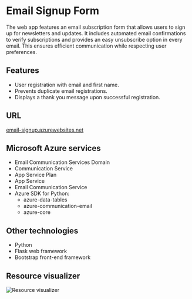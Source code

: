 # Email Signup Form

The web app features an email subscription form that allows users to sign up for newsletters and updates. It includes automated email confirmations to verify subscriptions and provides an easy unsubscribe option in every email. This ensures efficient communication while respecting user preferences.

## Features

- User registration with email and first name.
- Prevents duplicate email registrations.
- Displays a thank you message upon successful registration.

## URL

[email-signup.azurewebsites.net](https://email-signup.azurewebsites.net)

## Microsoft Azure services

- Email Communication Services Domain
- Communication Service
- App Service Plan
- App Service
- Email Communication Service
- Azure SDK for Python:
  - azure-data-tables
  - azure-communication-email
  - azure-core

## Other technologies

- Python
- Flask web framework
- Bootstrap front-end framework

## Resource visualizer

![Resource visualizer](https://www.kbazant.com/assets/img/architecture/email-signup-form.png)
